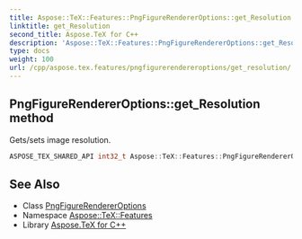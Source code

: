 ```yaml
---
title: Aspose::TeX::Features::PngFigureRendererOptions::get_Resolution method
linktitle: get_Resolution
second_title: Aspose.TeX for C++
description: 'Aspose::TeX::Features::PngFigureRendererOptions::get_Resolution method. Gets/sets image resolution in C++.'
type: docs
weight: 100
url: /cpp/aspose.tex.features/pngfigurerendereroptions/get_resolution/
---
```

## PngFigureRendererOptions::get_Resolution method


Gets/sets image resolution.

```cpp
ASPOSE_TEX_SHARED_API int32_t Aspose::TeX::Features::PngFigureRendererOptions::get_Resolution() override
```

## See Also

* Class [PngFigureRendererOptions](../)
* Namespace [Aspose::TeX::Features](../../)
* Library [Aspose.TeX for C++](../../../)
